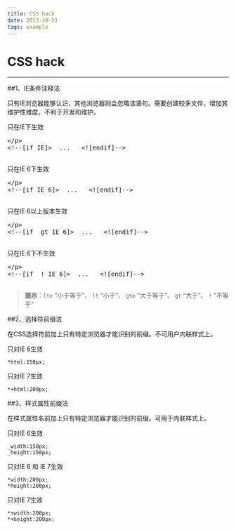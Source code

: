 ```yaml
---
title: CSS hack
date: 2013-10-21
tags: example
---
```

# CSS hack
---------     

##1、IE条件注释法              

 只有IE浏览器能够认识，其他浏览器则会忽略该语句。需要创建较多文件，增加其维护性难度，不利于开发和维护。

只在IE下生效 
<xmp>
<!--[if IE]>  ...   <![endif]-->
</xmp>

只在IE 6下生效 
<xmp>
<!--[if IE 6]>  ...   <![endif]-->
</xmp>

只在IE 6以上版本生效 
<xmp>
<!--[if  gt IE 6]>  ...   <![endif]-->
</xmp>

只在IE 6下不生效 
<xmp>
<!--[if  ! IE 6]>  ...   <![endif]-->
</xmp>

>**提示**：`lte` “小于等于”、 `lt` “小于”、 `gte` “大于等于”、 `gt` “大于”、 `!` "不等于"         
                        
              
##2、选择符前缀法           

 在CSS选择符前加上只有特定浏览器才能识别的前缀。不可用户内联样式上。
 
只对IE 6生效
```
*html:150px;
```
  
只对IE 7生效
``` 
*+html:200px;
```          
                   

##3、样式属性前缀法               

 在样式属性名前加上只有特定浏览器才能识别的前缀。可用于内联样式上。

只对IE 6生效
```
_width:150px;
_height:150px;
```

只对IE 6 和 IE 7生效
``` 
*width:200px;
*height:200px;
```        

只对IE 7生效     
```
*+width:200px;
*+height:200px;
```